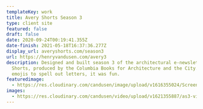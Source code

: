 ```yaml
---
templateKey: work
title: Avery Shorts Season 3
type: client site
featured: false
draft: false
date: 2020-09-24T00:19:41.355Z
date-finish: 2021-05-18T16:37:36.277Z
display_url: averyshorts.com/season3
url: https://henryvandusen.com/avery3
description: Designed and built season 3 of the architectural e-newsletter Avery
  Shorts, produced by the Columbia Books for Architecture and the City. I used
  emojis to spell out letters, it was fun.
featuredimage:
  - https://res.cloudinary.com/candusen/image/upload/v1616355024/Screen_Shot_2021-03-21_at_3.08.13_PM_unyv06.png
images:
  - https://res.cloudinary.com/candusen/video/upload/v1621355887/as3-vid_hrf6qy.mp4
---
```

